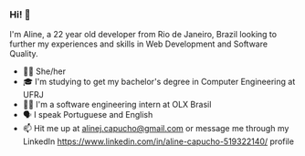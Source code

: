 ### Hi! 👋

<!--
**AlineCapucho/AlineCapucho** is a ✨ _special_ ✨ repository because its `README.md` (this file) appears on your GitHub profile.
-->

I'm Aline, a 22 year old developer from Rio de Janeiro, Brazil looking to further my experiences and skills in Web Development and Software Quality.



- 👩🏻 She/her
- 🎓 I'm studying to get my bachelor's degree in Computer Engineering at UFRJ
- 👩‍💻 I'm a software engineering intern at OLX Brasil
- 🗣 I speak Portuguese and English
- 📫 Hit me up at alinej.capucho@gmail.com or message me through my LinkedIn https://www.linkedin.com/in/aline-capucho-519322140/ profile
